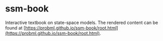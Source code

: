 # ssm-book
Interactive textbook on state-space models.
The rendered content can be found at [https://probml.github.io/ssm-book/root.html](https://probml.github.io/ssm-book/root.html).
